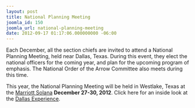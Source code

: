 ```yaml
---
layout: post
title: National Planning Meeting
joomla_id: 150
joomla_url: national-planning-meeting
date: 2012-09-17 01:17:06.000000000 -06:00
---
```

<p>Each December, all the section chiefs are invited to attend a National Planning 
  Meeting, held near Dallas, Texas. During this event, they elect the national 
  officers for the coming year, and plan for the upcoming program of emphasis. 
  The National Order of the Arrow Committee also meets during this time.</p>
<p>This year, the National Planning Meeting will be held in Westlake, Texas at the <a href="http://marriott.com/property/mapandnearbyairports/default.mi?marshaCode=dalwl&WT_Ref=mi_left" target="_blank">Marriott Solana</a> <b>December 27-30, 2012</b>. Click here for an inside look at the <a href="http://www.oa-bsa.org/features/f01/dallas.htm" target="_blank">Dallas Experience</a>.</p>
